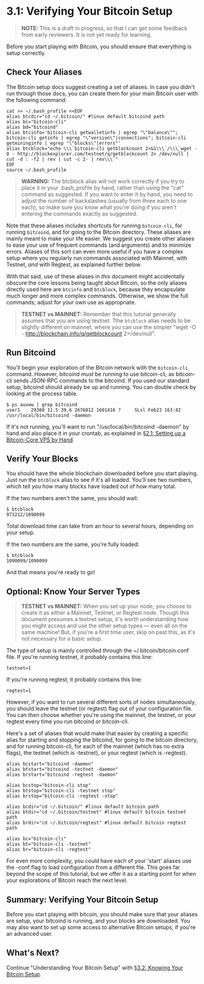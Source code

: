 # 3.1: Verifying Your Bitcoin Setup

> **NOTE:** This is a draft in progress, so that I can get some feedback from early reviewers. It is not yet ready for learning.

Before you start playing with Bitcoin, you should ensure that everything is setup correctly.

## Check Your Aliases

The Bitcoin setup docs suggest creating a set of aliases. In case you didn't run through those docs, you can create them for your main Bitcoin user with the following command:

```
cat >> ~/.bash_profile <<EOF
alias btcdir="cd ~/.bitcoin/" #linux default bitcoind path
alias bc="bitcoin-cli"
alias bd="bitcoind"
alias btcinfo='bitcoin-cli getwalletinfo | egrep "\"balance\""; bitcoin-cli getinfo | egrep "\"version\"|connections"; bitcoin-cli getmininginfo | egrep "\"blocks\"|errors"'
alias btcblock="echo \\\`bitcoin-cli getblockcount 2>&1\\\`/\\\`wget -O - http://blockexplorer.com/testnet/q/getblockcount 2> /dev/null | cut -d : -f2 | rev | cut -c 2- | rev\\\`"
EOF
source ~/.bash_profile
```

> **WARNING:** The btcblock alias will not work correctly if you try to place it in your .bash_profile by hand, rather than using the "cat" command as suggested. If you want to enter it by hand, you need to adjust the number of backslashes (usually from three each to one each), so make sure you know what you're doing if you aren't entering the commands exactly as suggested.

Note that these aliases includes shortcuts for running `bitcoin-cli`, for running `bitcoind`, and for going to the Bitcoin directory. These aliases are mainly meant to make your life easier. We suggest you create other aliases to ease your use of frequent commands (and arguments) and to minimize errors. Aliases of this sort can even more useful if you have a complex setup where you regularly run commands associated with Mainnet, with Testnet, _and_ with Regtest, as explained further below.

With that said, use of these aliases in _this_ document might accidentally obscure the core lessons being taught about Bitcoin, so the only aliases directly used here are `btcinfo` and `btcblock`, because they encapsulate much longer and more complex commands. Otherwise, we show the full commands; adjust for your own use as appropriate.

> **TESTNET vs MAINNET:** Remember that this tutorial generally assumes that you are using testnet. Tthe `btcblock` alias needs to be slightly different on mainnet, where you can use the simpler "wget -O - http://blockchain.info/q/getblockcount 2>/dev/null".

## Run Bitcoind

You'll begin your exploration of the Bitcoin network with the `bitcoin-cli` command. However, bitcoind _must_ be running to use bitcoin-cli, as bitcoin-cli sends JSON-RPC commands to the bitcoind. If you used our standard setup, bitcoind should already be up and running. You can double check by looking at the process table.
```
$ ps auxww | grep bitcoind
user1    29360 11.5 39.6 2676812 1601416 ?     SLsl Feb23 163:42 /usr/local/bin/bitcoind -daemon
```
If it's not running, you'll want to run "/usr/local/bin/bitcoind -daemon" by hand and also place it in your crontab, as explained in [§2.1: Setting up a Bitcoin-Core VPS by Hand](02_1_Setting_Up_a_Bitcoin-Core_VPS_by_Hand.md).

## Verify Your Blocks

You should have the whole blockchain downloaded before you start playing. Just run the `btcblock` alias to see if it's all loaded. You'll see two numbers, which tell you how many blocks have loaded out of how many total.

If the two numbers aren't the same, you should wait:
```
$ btcblock
973212/1090099
```
Total download time can take from an hour to several hours, depending on your setup.

If the two numbers are the same, you're fully loaded:
```
$ btcblock
1090099/1090099
```
And that means you're ready to go!

## Optional: Know Your Server Types

> **TESTNET vs MAINNET:** When you set up your node, you choose to create it as either a Mainnet, Testnet, or Regtest node. Though this document presumes a testnet setup, it's worth understanding how you might access and use the other setup types — even all on the same machine! But, if you're a first time user, skip on past this, as it's not necessary for a basic setup.

The type of setup is mainly controlled through the ~/.bitcoin/bitcoin.conf file. If you're running testnet, it probably contains this line:
```
testnet=1
```
If you're running regtest, it probably contains this line:
```
regtest=1
```
However, if you want to run several different sorts of nodes simultaneously, you should leave the testnet (or regtest) flag out of your configuration file. You can then choose whether you're using the mainnet, the testnet, or your regtest every time you run bitcoind or bitcoin-cli.

Here's a set of aliases that would make that easier by creating a specific alias for starting and stopping the bitcoind, for going to the bitcoin directory, and for running bitcoin-cli, for each of the mainnet (which has no extra flags), the testnet (which is -testnet), or your regtest (which is -regtest).
```
alias bcstart="bitcoind -daemon"
alias btstart="bitcoind -testnet -daemon"
alias brstart="bitcoind -regtest -daemon"

alias bcstop="bitcoin-cli stop"
alias btstop="bitcoin-cli -testnet stop"
alias brstop="bitcoin-cli -regtest -stop"

alias bcdir="cd ~/.bitcoin/" #linux default bitcoin path
alias btdir="cd ~/.bitcoin/testnet" #linux default bitcoin testnet path
alias brdir="cd ~/.bitcoin/regtest" #linux default bitcoin regtest path

alias bc="bitcoin-cli"
alias bt="bitcoin-cli -testnet"
alias br="bitcoin-cli -regtest"
```
For even more complexity, you could have each of your 'start' aliases use the -conf flag to load configuration from a different file. This goes far beyond the scope of this tutorial, but we offer it as a starting point for when your explorations of Bitcoin reach the next level.

## Summary: Verifying Your Bitcoin Setup

Before you start playing with bitcoin, you should make sure that your aliases are setup, your bitcoind is running, and your blocks are downloaded. You may also want to set up some access to alternative Bitcoin setups, if you're an advanced user.

## What's Next?

Continue "Understanding Your Bitcoin Setup" with [§3.2: Knowing Your Bitcoin Setup](03_2_Knowing_Your_Bitcoin_Setup.md).
